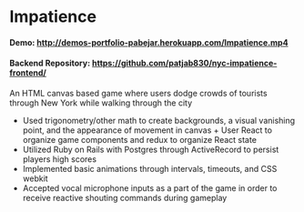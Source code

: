 # Impatience
#### Demo: http://demos-portfolio-pabejar.herokuapp.com/Impatience.mp4
#### Backend Repository: https://github.com/patjab830/nyc-impatience-frontend/
An HTML canvas based game where users dodge crowds of tourists through New York while walking through the city
+ Used trigonometry/other math to create backgrounds, a visual vanishing point, and the appearance of movement in canvas + User React to organize game components and redux to organize React state
+ Utilized Ruby on Rails with Postgres through ActiveRecord to persist players high scores
+ Implemented basic animations through intervals, timeouts, and CSS webkit
+ Accepted vocal microphone inputs as a part of the game in order to receive reactive shouting commands during gameplay
